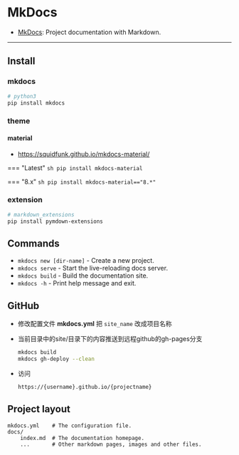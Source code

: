 # MkDocs

* [MkDocs](https://www.mkdocs.org/): Project documentation with Markdown.

---

## Install


### mkdocs

```sh
# python3
pip install mkdocs
```

### theme

#### material

* https://squidfunk.github.io/mkdocs-material/

=== "Latest"
    ```sh
    pip install mkdocs-material
    ```

=== "8.x"
    ```sh
    pip install mkdocs-material=="8.*"
    ```

### extension

```sh
# markdown_extensions
pip install pymdown-extensions
```

## Commands

* `mkdocs new [dir-name]` - Create a new project.
* `mkdocs serve` - Start the live-reloading docs server.
* `mkdocs build` - Build the documentation site.
* `mkdocs -h` - Print help message and exit.

## GitHub

- 修改配置文件 **mkdocs.yml** 把 `site_name` 改成项目名称

- 当前目录中的site/目录下的内容推送到远程github的gh-pages分支
  ```sh
  mkdocs build
  mkdocs gh-deploy --clean
  ```

- 访问
  ```sh
  https://{username}.github.io/{projectname}
  ```

## Project layout

```
mkdocs.yml    # The configuration file.
docs/
    index.md  # The documentation homepage.
    ...       # Other markdown pages, images and other files.
```